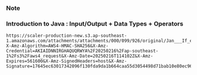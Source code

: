 ### Note
### Introduction to Java : Input/Output + Data Types + Operators
```
https://scaler-production-new.s3.ap-southeast-1.amazonaws.com/attachments/attachments/000/099/926/original/Jan___If_else.pdf?X-Amz-Algorithm=AWS4-HMAC-SHA256&X-Amz-Credential=AKIAIDNNIRGHAQUQRWYA%2F20250216%2Fap-southeast-1%2Fs3%2Faws4_request&X-Amz-Date=20250216T114102Z&X-Amz-Expires=561600&X-Amz-SignedHeaders=host&X-Amz-Signature=17645ec63017342096f130fda9da1b664caa55d3054498d71bab10e80ec967a5 
```
